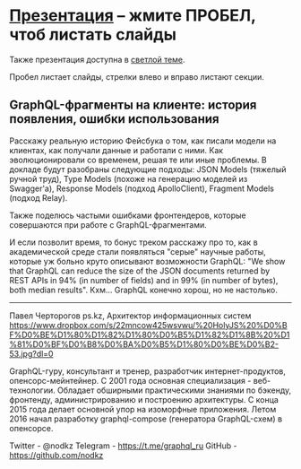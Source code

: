 # [Презентация](https://nodkz.github.io/conf-talks/talks/2019.11.08-holyjs-moscow/index.html) – жмите ПРОБЕЛ, чтоб листать слайды

Также презентация доступна в [светлой теме](https://nodkz.github.io/conf-talks/talks/2019.11.08-holyjs-moscow/white.html).

Пробел листает слайды, стрелки влево и вправо листают секции.

## GraphQL-фрагменты на клиенте: история появления, ошибки использования

Расскажу реальную историю Фейсбука о том, как писали модели на клиентах, как получали данные и работали с ними. Как эволюционировали со временем, решая те или иные проблемы. В докладе будут разобраны следующие подходы: JSON Models (тяжелый ручной труд), Type Models (похоже на генерацию моделей из Swagger'а), Response Models (подход ApolloClient), Fragment Models (подход Relay).

Также поделюсь частыми ошибками фронтендеров, которые совершаются при работе с GraphQL-фрагментами.

И если позволит время, то бонус треком расскажу про то, как в академической среде стали появляться "серые" научные работы, которые уж больно круто описывают возможности GraphQL: "We show that GraphQL can reduce the size of the JSON documents returned by REST APIs in 94% (in number of fields) and in 99% (in number of bytes), both median results". Кхм... GraphQL конечно хорош, но не настолько.

--------

Павел Черторогов
ps.kz, Архитектор информационных систем
<https://www.dropbox.com/s/22mncow425wsvwu/%20HolyJS%20%D0%BF%D0%BE%D1%80%D1%82%D1%80%D0%B5%D1%82%D1%8B%20%D1%81%D0%BF%D0%B8%D0%BA%D0%B5%D1%80%D0%BE%D0%B2-53.jpg?dl=0>

GraphQL-гуру, консультант и тренер, разработчик интернет-продуктов, опенсорс-мейнтейнер. С 2001 года основная специализация - веб-технологии. Обладает обширными практическими знаниями по бэкенду, фронтенду, администрированию и построению архитектуры. С конца 2015 года делает основной упор на изоморфные приложения. Летом 2016 начал разработку graphql-compose (генератора GraphQL-схем) в опенсорсе.

Twitter - @nodkz
Telegram - <https://t.me/graphql_ru>
GitHub - <https://github.com/nodkz>
